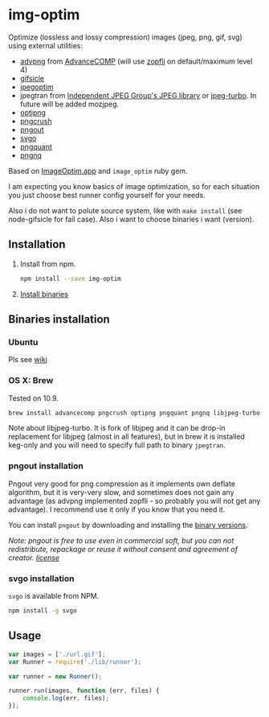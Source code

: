 # img-optim

Optimize (lossless and lossy compression) images (jpeg, png, gif, svg) using external utilities:

* [advpng](http://advancemame.sourceforge.net/doc-advpng.html) from [AdvanceCOMP](http://advancemame.sourceforge.net/comp-readme.html)
(will use [zopfli](https://code.google.com/p/zopfli/) on default/maximum level 4)
* [gifsicle](http://www.lcdf.org/gifsicle/)
* [jpegoptim](http://www.kokkonen.net/tjko/projects.html)
* jpegtran from [Independent JPEG Group's JPEG library](http://www.ijg.org/) or [jpeg-turbo](http://www.libjpeg-turbo.org/). In future will be added mozjpeg.
* [optipng](http://optipng.sourceforge.net/)
* [pngcrush](http://pmt.sourceforge.net/pngcrush/)
* [pngout](http://www.advsys.net/ken/util/pngout.htm)
* [svgo](https://github.com/svg/svgo)
* [pngquant](http://pngquant.org/)
* [pngnq](https://github.com/stuart/pngnq)

Based on [ImageOptim.app](http://imageoptim.com/) and `image_optim` ruby gem.

I am expecting you know basics of image optimization, so for each situation you just choose best runner config yourself for your needs.

Also i do not want to polute source system, like with `make install` (see node-gifsicle for fail case). Also i want to choose binaries i want (version).

## Installation

1. Install from npm.

    ```sh
    npm install --save img-optim
    ```

2. [Install binaries](#binaries_installation)

## Binaries installation

### Ubuntu

Pls see [wiki](https://github.com/btd/image-optim/wiki/Binaries-installation)

### OS X: Brew

Tested on 10.9.

```bash
brew install advancecomp pngcrush optipng pngquant pngnq libjpeg-turbo jpegoptim
```
Note about libjpeg-turbo. It is fork of libjpeg and it can be drop-in replacement for libjpeg (almost in all features), but in brew it is installed keg-only and you will need to specify full path to binary `jpegtran`.

### pngout installation

Pngout very good for png compression as it implements own deflate algorithm, but it is very-very slow, and sometimes does not gain any advantage (as advpng implemented zopfli - so probably you will not get any advantage). I recommend use it only if you know that you need it.

You can install `pngout` by downloading and installing the [binary versions](http://www.jonof.id.au/kenutils).

_Note: pngout is free to use even in commercial soft, but you can not redistribute, repackage or reuse it without consent and agreement of creator. [license](http://advsys.net/ken/utils.htm#pngoutkziplicense)_

### svgo installation

`svgo` is available from NPM.

```bash
npm install -g svgo
```

## Usage

```js
var images = ['./url.gif'];
var Runner = require('./lib/runner');

var runner = new Runner();

runner.run(images, function (err, files) {
    console.log(err, files);
});
```


